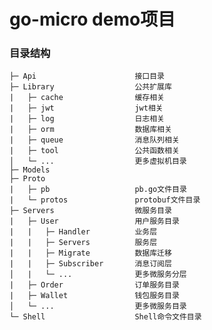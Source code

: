 # go-micro demo项目

### 目录结构

    ├─ Api                      接口目录
    ├─ Library                  公共扩展库
    |   ├─ cache                缓存相关
    |   ├─ jwt                  jwt相关
    |   ├─ log                  日志相关
    |   ├─ orm                  数据库相关
    |   ├─ queue                消息队列相关
    |   ├─ tool                 公共函数相关
    │   └─ ...                  更多虚拟机目录
    ├─ Models
    ├─ Proto
    |   ├─ pb                   pb.go文件目录
    |   └─ protos               protobuf文件目录
    ├─ Servers                  微服务目录
    |   ├─ User                 用户服务目录
    |   |   ├─ Handler          业务层
    |   |   ├─ Servers          服务层
    |   |   ├─ Migrate          数据库迁移
    |   |   ├─ Subscriber       消息订阅层
    │   |   └─ ...              更多微服务分层
    |   ├─ Order                订单服务目录
    |   ├─ Wallet               钱包服务目录
    │   └─ ...                  更多微服务目录
    └─ Shell                    Shell命令文件目录
